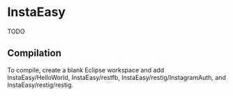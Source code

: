 InstaEasy
===

TODO

Compilation
---

To compile, create a blank Eclipse workspace and add InstaEasy/HelloWorld, InstaEasy/restfb, InstaEasy/restig/InstagramAuth, and InstaEasy/restig/restig.
